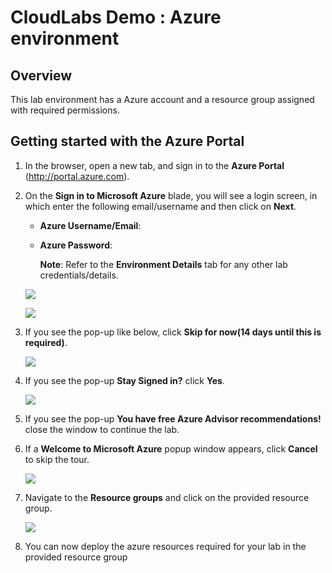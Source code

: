 # CloudLabs Demo : Azure environment 

## Overview
This lab environment has a Azure account and a resource group assigned with required permissions.

## Getting started with the Azure Portal

1. In the browser, open a new tab, and sign in to the **Azure Portal** (<http://portal.azure.com>).

1. On the **Sign in to Microsoft Azure** blade, you will see a login screen, in which enter the following email/username and then click on **Next**.  

   * **Azure Username/Email**:  <inject key="AzureAdUserEmail"></inject> 
   * **Azure Password**:  <inject key="AzureAdUserPassword"></inject>

        **Note**: Refer to the **Environment Details** tab for any other lab credentials/details.
        
    ![](images/image-004.jpg)
  
    ![](images/image-005.jpg)
  
1. If you see the pop-up like below, click **Skip for now(14 days until this is required)**.

    ![](images/image004.png)

1. If you see the pop-up **Stay Signed in?** click **Yes**.

    ![](images/image-006.jpg)

1. If you see the pop-up **You have free Azure Advisor recommendations!** close the window to continue the lab. 

1. If a **Welcome to Microsoft Azure** popup window appears, click **Cancel** to skip the tour.

    ![](images/cancel.jpg)

1. Navigate to the **Resource groups** and click on the provided resource group.

   ![](images/rg.png)
  
1. You can now deploy the azure resources required for your lab in the provided resource group

